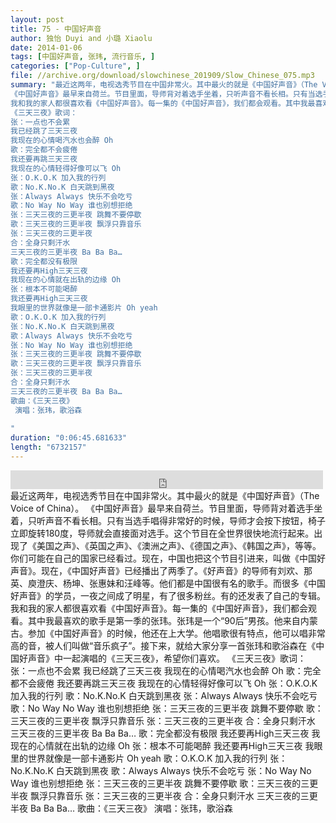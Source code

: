 ```yaml
---
layout: post
title: 75 - 中国好声音
author: 独怡 Duyi and 小璐 Xiaolu
date: 2014-01-06
tags: [中国好声音, 张玮, 流行音乐, ]
categories: ["Pop-Culture", ]
file: //archive.org/download/slowchinese_201909/Slow_Chinese_075.mp3
summary: "最近这两年，电视选秀节目在中国非常火。其中最火的就是《中国好声音》（The Voice of China）。
《中国好声音》最早来自荷兰。节目里面，导师背对着选手坐着，只听声音不看长相。只有当选手唱得非常好的时候，导师才会按下按钮，椅子立即旋转180度，导师就会直接面对选手。这个节目在全世界很快地流行起来。出现了《美国之声》、《英国之声》、《澳洲之声》、《德国之声》、《韩国之声》，等等。你们可能在自己的国家已经看过。现在，中国也把这个节目引进来，叫做《中国好声音》。现在，《中国好声音》已经播出了两季了。《好声音》的导师有刘欢、那英、庾澄庆、杨坤、张惠妹和汪峰等。他们都是中国很有名的歌手。而很多《中国好声音》的学员，一夜之间成了明星，有了很多粉丝。有的还发表了自己的专辑。
我和我的家人都很喜欢看《中国好声音》。每一集的《中国好声音》，我们都会观看。其中我最喜欢的歌手是第一季的张玮。张玮是一个“90后”男孩。他来自内蒙古。参加《中国好声音》的时候，他还在上大学。他唱歌很有特点，他可以唱非常高的音，被人们叫做“音乐疯子”。接下来，就给大家分享一首张玮和歌浴森在《中国好声音》中一起演唱的《三天三夜》，希望你们喜欢。
《三天三夜》歌词：
张：一点也不会累
我已经跳了三天三夜
我现在的心情喝汽水也会醉 Oh
歌：完全都不会疲倦
我还要再跳三天三夜
我现在的心情轻得好像可以飞 Oh
张：O.K.O.K 加入我的行列
歌：No.K.No.K 白天跳到黑夜
张：Always Always 快乐不会吃亏
歌：No Way No Way 谁也别想拒绝
张：三天三夜的三更半夜 跳舞不要停歇
歌：三天三夜的三更半夜 飘浮只靠音乐
张：三天三夜的三更半夜
合：全身只剩汗水
三天三夜的三更半夜 Ba Ba Ba…
歌：完全都没有极限
我还要再High三天三夜
我现在的心情就在出轨的边缘 Oh
张：根本不可能喝醉
我还要再High三天三夜
我眼里的世界就像是一部卡通影片 Oh yeah
歌：O.K.O.K 加入我的行列
张：No.K.No.K 白天跳到黑夜
歌：Always Always 快乐不会吃亏
张：No Way No Way 谁也别想拒绝
张：三天三夜的三更半夜 跳舞不要停歇
歌：三天三夜的三更半夜 飘浮只靠音乐
张：三天三夜的三更半夜
合：全身只剩汗水
三天三夜的三更半夜 Ba Ba Ba…
歌曲：《三天三夜》
 演唱：张玮，歌浴森
 
"
duration: "0:06:45.681633"
length: "6732157"
---
```


<iframe src="https://archive.org/embed/slowchinese_201909/Slow_Chinese_075.mp3" width="500" height="30" frameborder="0" webkitallowfullscreen="true" mozallowfullscreen="true" allowfullscreen></iframe>
最近这两年，电视选秀节目在中国非常火。其中最火的就是《中国好声音》（The Voice of China）。
《中国好声音》最早来自荷兰。节目里面，导师背对着选手坐着，只听声音不看长相。只有当选手唱得非常好的时候，导师才会按下按钮，椅子立即旋转180度，导师就会直接面对选手。这个节目在全世界很快地流行起来。出现了《美国之声》、《英国之声》、《澳洲之声》、《德国之声》、《韩国之声》，等等。你们可能在自己的国家已经看过。现在，中国也把这个节目引进来，叫做《中国好声音》。现在，《中国好声音》已经播出了两季了。《好声音》的导师有刘欢、那英、庾澄庆、杨坤、张惠妹和汪峰等。他们都是中国很有名的歌手。而很多《中国好声音》的学员，一夜之间成了明星，有了很多粉丝。有的还发表了自己的专辑。
我和我的家人都很喜欢看《中国好声音》。每一集的《中国好声音》，我们都会观看。其中我最喜欢的歌手是第一季的张玮。张玮是一个“90后”男孩。他来自内蒙古。参加《中国好声音》的时候，他还在上大学。他唱歌很有特点，他可以唱非常高的音，被人们叫做“音乐疯子”。接下来，就给大家分享一首张玮和歌浴森在《中国好声音》中一起演唱的《三天三夜》，希望你们喜欢。
《三天三夜》歌词：
张：一点也不会累
我已经跳了三天三夜
我现在的心情喝汽水也会醉 Oh
歌：完全都不会疲倦
我还要再跳三天三夜
我现在的心情轻得好像可以飞 Oh
张：O.K.O.K 加入我的行列
歌：No.K.No.K 白天跳到黑夜
张：Always Always 快乐不会吃亏
歌：No Way No Way 谁也别想拒绝
张：三天三夜的三更半夜 跳舞不要停歇
歌：三天三夜的三更半夜 飘浮只靠音乐
张：三天三夜的三更半夜
合：全身只剩汗水
三天三夜的三更半夜 Ba Ba Ba…
歌：完全都没有极限
我还要再High三天三夜
我现在的心情就在出轨的边缘 Oh
张：根本不可能喝醉
我还要再High三天三夜
我眼里的世界就像是一部卡通影片 Oh yeah
歌：O.K.O.K 加入我的行列
张：No.K.No.K 白天跳到黑夜
歌：Always Always 快乐不会吃亏
张：No Way No Way 谁也别想拒绝
张：三天三夜的三更半夜 跳舞不要停歇
歌：三天三夜的三更半夜 飘浮只靠音乐
张：三天三夜的三更半夜
合：全身只剩汗水
三天三夜的三更半夜 Ba Ba Ba…
歌曲：《三天三夜》
 演唱：张玮，歌浴森
 
